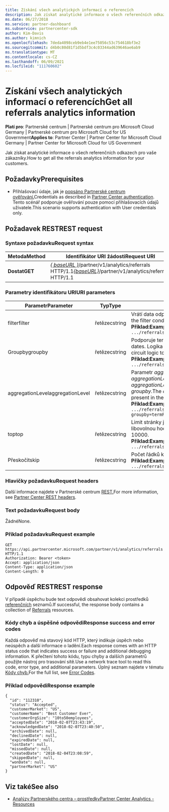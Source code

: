 ```yaml
---
title: Získání všech analytických informací o referencích
description: Jak získat analytické informace o všech referenčních odkazech
ms.date: 06/27/2018
ms.service: partner-dashboard
ms.subservice: partnercenter-sdk
author: Kim-Davis
ms.author: kimnich
ms.openlocfilehash: 7deda4098ceb9eb4e1ee75056c53c754618bf3e2
ms.sourcegitcommit: d4b0c80d81f1d5bdf3c4c03344ad639646ae6ab9
ms.translationtype: MT
ms.contentlocale: cs-CZ
ms.lasthandoff: 06/09/2021
ms.locfileid: "111760602"
---
```

# <a name="get-all-referrals-analytics-information"></a><span data-ttu-id="dbc3e-103">Získání všech analytických informací o referencích</span><span class="sxs-lookup"><span data-stu-id="dbc3e-103">Get all referrals analytics information</span></span>

<span data-ttu-id="dbc3e-104">**Platí pro**: Partnerské centrum | Partnerské centrum pro Microsoft Cloud Germany | Partnerské centrum pro Microsoft Cloud for US Government</span><span class="sxs-lookup"><span data-stu-id="dbc3e-104">**Applies to**: Partner Center | Partner Center for Microsoft Cloud Germany | Partner Center for Microsoft Cloud for US Government</span></span>

<span data-ttu-id="dbc3e-105">Jak získat analytické informace o všech referenčních odkazech pro vaše zákazníky.</span><span class="sxs-lookup"><span data-stu-id="dbc3e-105">How to get all the referrals analytics information for your customers.</span></span>

## <a name="prerequisites"></a><span data-ttu-id="dbc3e-106">Požadavky</span><span class="sxs-lookup"><span data-stu-id="dbc3e-106">Prerequisites</span></span>

- <span data-ttu-id="dbc3e-107">Přihlašovací údaje, jak je [popsáno Partnerské centrum ověřování.](partner-center-authentication.md)</span><span class="sxs-lookup"><span data-stu-id="dbc3e-107">Credentials as described in [Partner Center authentication](partner-center-authentication.md).</span></span> <span data-ttu-id="dbc3e-108">Tento scénář podporuje ověřování pouze pomocí přihlašovacích údajů uživatele.</span><span class="sxs-lookup"><span data-stu-id="dbc3e-108">This scenario supports authentication with User credentials only.</span></span>

## <a name="rest-request"></a><span data-ttu-id="dbc3e-109">Požadavek REST</span><span class="sxs-lookup"><span data-stu-id="dbc3e-109">REST request</span></span>

### <a name="request-syntax"></a><span data-ttu-id="dbc3e-110">Syntaxe požadavku</span><span class="sxs-lookup"><span data-stu-id="dbc3e-110">Request syntax</span></span>

| <span data-ttu-id="dbc3e-111">Metoda</span><span class="sxs-lookup"><span data-stu-id="dbc3e-111">Method</span></span>  | <span data-ttu-id="dbc3e-112">Identifikátor URI žádosti</span><span class="sxs-lookup"><span data-stu-id="dbc3e-112">Request URI</span></span> |
|---------|-------------|
| <span data-ttu-id="dbc3e-113">**Dostat**</span><span class="sxs-lookup"><span data-stu-id="dbc3e-113">**GET**</span></span> | <span data-ttu-id="dbc3e-114">[*\{ baseURL \}*](partner-center-rest-urls.md)/partner/v1/analytics/referrals HTTP/1.1</span><span class="sxs-lookup"><span data-stu-id="dbc3e-114">[*\{baseURL\}*](partner-center-rest-urls.md)/partner/v1/analytics/referrals HTTP/1.1</span></span> |

### <a name="uri-parameters"></a><span data-ttu-id="dbc3e-115">Parametry identifikátoru URI</span><span class="sxs-lookup"><span data-stu-id="dbc3e-115">URI parameters</span></span>

| <span data-ttu-id="dbc3e-116">Parametr</span><span class="sxs-lookup"><span data-stu-id="dbc3e-116">Parameter</span></span> | <span data-ttu-id="dbc3e-117">Typ</span><span class="sxs-lookup"><span data-stu-id="dbc3e-117">Type</span></span> | <span data-ttu-id="dbc3e-118">Description</span><span class="sxs-lookup"><span data-stu-id="dbc3e-118">Description</span></span> |
|-----------|------|-------------|
| <span data-ttu-id="dbc3e-119">filter</span><span class="sxs-lookup"><span data-stu-id="dbc3e-119">filter</span></span> | <span data-ttu-id="dbc3e-120">řetězec</span><span class="sxs-lookup"><span data-stu-id="dbc3e-120">string</span></span> | <span data-ttu-id="dbc3e-121">Vrátí data odpovídající pod podmínkě filtru.</span><span class="sxs-lookup"><span data-stu-id="dbc3e-121">Returns data matching the filter condition.</span></span></br> <span data-ttu-id="dbc3e-122">**Příklad:**</span><span class="sxs-lookup"><span data-stu-id="dbc3e-122">**Example:**</span></span></br>  `.../referrals?filter=field eq 'value'` |
| <span data-ttu-id="dbc3e-123">Groupby</span><span class="sxs-lookup"><span data-stu-id="dbc3e-123">groupby</span></span> | <span data-ttu-id="dbc3e-124">řetězec</span><span class="sxs-lookup"><span data-stu-id="dbc3e-124">string</span></span> | <span data-ttu-id="dbc3e-125">Podporuje termíny i kalendářní data.</span><span class="sxs-lookup"><span data-stu-id="dbc3e-125">Supports both terms and dates.</span></span> <span data-ttu-id="dbc3e-126">Logika krátkého okruhu pro omezení počtu kbelíků</span><span class="sxs-lookup"><span data-stu-id="dbc3e-126">Short circuit logic to limit the number of buckets.</span></span></br> <span data-ttu-id="dbc3e-127">**Příklad:**</span><span class="sxs-lookup"><span data-stu-id="dbc3e-127">**Example:**</span></span></br>  `.../referrals?groupby=termField1,dateField1,termField2` |
| <span data-ttu-id="dbc3e-128">aggregationLevel</span><span class="sxs-lookup"><span data-stu-id="dbc3e-128">aggregationLevel</span></span> | <span data-ttu-id="dbc3e-129">řetězec</span><span class="sxs-lookup"><span data-stu-id="dbc3e-129">string</span></span> | <span data-ttu-id="dbc3e-130">Parametr *aggregationLevel* vyžaduje *parametr groupby*.</span><span class="sxs-lookup"><span data-stu-id="dbc3e-130">The *aggregationLevel* parameter requires a *groupby*.</span></span> <span data-ttu-id="dbc3e-131">Parametr *aggregationLevel* se vztahuje na všechna pole data, která jsou v *groupby*.</span><span class="sxs-lookup"><span data-stu-id="dbc3e-131">The *aggregationLevel* parameter applies to all date fields present in the *groupby*.</span></span></br> <span data-ttu-id="dbc3e-132">**Příklad:**</span><span class="sxs-lookup"><span data-stu-id="dbc3e-132">**Example:**</span></span></br> `.../referrals?groupby=termField1,dateField1,termField2&aggregationLevel=day` |
| <span data-ttu-id="dbc3e-133">top</span><span class="sxs-lookup"><span data-stu-id="dbc3e-133">top</span></span> | <span data-ttu-id="dbc3e-134">řetězec</span><span class="sxs-lookup"><span data-stu-id="dbc3e-134">string</span></span> | <span data-ttu-id="dbc3e-135">Limit stránky je 10 000.</span><span class="sxs-lookup"><span data-stu-id="dbc3e-135">The page limit is 10000.</span></span> <span data-ttu-id="dbc3e-136">Přebírá libovolnou hodnotu menší než 1 0000.</span><span class="sxs-lookup"><span data-stu-id="dbc3e-136">Takes any value less than 10000.</span></span></br> <span data-ttu-id="dbc3e-137">**Příklad:**</span><span class="sxs-lookup"><span data-stu-id="dbc3e-137">**Example:**</span></span></br> `.../referrals?top=100`</br> |
| <span data-ttu-id="dbc3e-138">Přeskočit</span><span class="sxs-lookup"><span data-stu-id="dbc3e-138">skip</span></span> | <span data-ttu-id="dbc3e-139">řetězec</span><span class="sxs-lookup"><span data-stu-id="dbc3e-139">string</span></span> | <span data-ttu-id="dbc3e-140">Počet řádků k přeskočení</span><span class="sxs-lookup"><span data-stu-id="dbc3e-140">Number of rows to skip.</span></span></br> <span data-ttu-id="dbc3e-141">**Příklad:**</span><span class="sxs-lookup"><span data-stu-id="dbc3e-141">**Example:**</span></span></br>  `.../referrals?top=100&skip=100` |

### <a name="request-headers"></a><span data-ttu-id="dbc3e-142">Hlavičky požadavku</span><span class="sxs-lookup"><span data-stu-id="dbc3e-142">Request headers</span></span>

<span data-ttu-id="dbc3e-143">Další informace najdete v Partnerské centrum [REST.](headers.md)</span><span class="sxs-lookup"><span data-stu-id="dbc3e-143">For more information, see [Partner Center REST headers](headers.md).</span></span>

### <a name="request-body"></a><span data-ttu-id="dbc3e-144">Text požadavku</span><span class="sxs-lookup"><span data-stu-id="dbc3e-144">Request body</span></span>

<span data-ttu-id="dbc3e-145">Žádné</span><span class="sxs-lookup"><span data-stu-id="dbc3e-145">None.</span></span>

### <a name="request-example"></a><span data-ttu-id="dbc3e-146">Příklad požadavku</span><span class="sxs-lookup"><span data-stu-id="dbc3e-146">Request example</span></span>

```http
GET https://api.partnercenter.microsoft.com/partner/v1/analytics/referrals HTTP/1.1
Authorization: Bearer <token>
Accept: application/json
Content-Type: application/json
Content-Length: 0
```

## <a name="rest-response"></a><span data-ttu-id="dbc3e-147">Odpověď REST</span><span class="sxs-lookup"><span data-stu-id="dbc3e-147">REST response</span></span>

<span data-ttu-id="dbc3e-148">V případě úspěchu bude text odpovědi obsahovat kolekci prostředků [referenčních](partner-center-analytics-resources.md#referrals-resource) seznamů.</span><span class="sxs-lookup"><span data-stu-id="dbc3e-148">If successful, the response body contains a collection of [Referrals](partner-center-analytics-resources.md#referrals-resource) resources.</span></span>

### <a name="response-success-and-error-codes"></a><span data-ttu-id="dbc3e-149">Kódy chyb a úspěšné odpovědi</span><span class="sxs-lookup"><span data-stu-id="dbc3e-149">Response success and error codes</span></span>

<span data-ttu-id="dbc3e-150">Každá odpověď má stavový kód HTTP, který indikuje úspěch nebo neúspěch a další informace o ladění.</span><span class="sxs-lookup"><span data-stu-id="dbc3e-150">Each response comes with an HTTP status code that indicates success or failure and additional debugging information.</span></span> <span data-ttu-id="dbc3e-151">K přečtení tohoto kódu, typu chyby a dalších parametrů použijte nástroj pro trasování sítě.</span><span class="sxs-lookup"><span data-stu-id="dbc3e-151">Use a network trace tool to read this code, error type, and additional parameters.</span></span> <span data-ttu-id="dbc3e-152">Úplný seznam najdete v tématu [Kódy chyb.](error-codes.md)</span><span class="sxs-lookup"><span data-stu-id="dbc3e-152">For the full list, see [Error Codes](error-codes.md).</span></span>

### <a name="response-example"></a><span data-ttu-id="dbc3e-153">Příklad odpovědi</span><span class="sxs-lookup"><span data-stu-id="dbc3e-153">Response example</span></span>

```http
{
  "id": "112310",
  "status": "Accepted",
  "customerMarket": "US",
  "customerName": "Best Customer Ever",
  "customerOrgSize": "10to50employees",
  "acceptedDate": "2018-02-07T23:43:19",
  "acknowledgedDate": "2018-02-07T23:40:50",
  "archivedDate": null,
  "declinedDate": null,
  "expiredDate": null,
  "lostDate": null,
  "missedDate": null,
  "createdDate": "2018-02-04T23:08:59",
  "skippedDate": null,
  "wonDate": null,
  "partnerMarket": "US"
}
```

## <a name="see-also"></a><span data-ttu-id="dbc3e-154">Viz také</span><span class="sxs-lookup"><span data-stu-id="dbc3e-154">See also</span></span>

- [<span data-ttu-id="dbc3e-155">Analýzy Partnerského centra – prostředky</span><span class="sxs-lookup"><span data-stu-id="dbc3e-155">Partner Center Analytics - Resources</span></span>](partner-center-analytics-resources.md)
